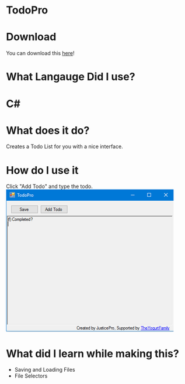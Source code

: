 # TodoPro

<h1>Download</h1>
You can download this <a href="https://github.com/JusticePro/My-Story/releases">here</a>!<br>
<h1>What Langauge Did I use?</h1>
<h1>C#</h1>
<h1>What does it do?</h1>
Creates a Todo List for you with a nice interface.<br>
<h1>How do I use it</h1>
Click "Add Todo" and type the todo.
<br>
<img src="https://raw.githubusercontent.com/JusticePro/TodoPro/master/image.png"></img>
<h1>What did I learn while making this?</h1>
<ul>
  <li>Saving and Loading Files</li>
  <li>File Selectors</li>
</ul>
